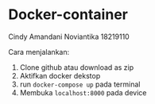 # Docker-container

Cindy Amandani Noviantika 
18219110

Cara menjalankan:
1. Clone github atau download as zip
2. Aktifkan docker dekstop
3. run ```docker-compose up``` pada terminal
4. Membuka ```localhost:8000``` pada device 
